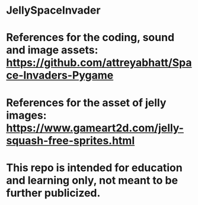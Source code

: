 # JellySpaceInvader
# References for the coding, sound and image assets:  https://github.com/attreyabhatt/Space-Invaders-Pygame
# References for the asset of jelly images: https://www.gameart2d.com/jelly-squash-free-sprites.html
# This repo is intended for education and learning only, not meant to be further publicized. 
